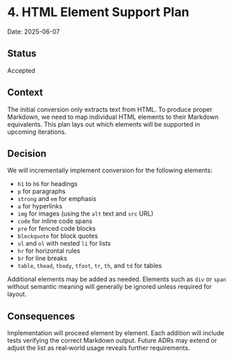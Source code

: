 # 4. HTML Element Support Plan

Date: 2025-06-07

## Status

Accepted

## Context

The initial conversion only extracts text from HTML. To produce proper Markdown,
we need to map individual HTML elements to their Markdown equivalents. This plan
lays out which elements will be supported in upcoming iterations.

## Decision

We will incrementally implement conversion for the following elements:

- `h1` to `h6` for headings
- `p` for paragraphs
- `strong` and `em` for emphasis
- `a` for hyperlinks
- `img` for images (using the `alt` text and `src` URL)
- `code` for inline code spans
- `pre` for fenced code blocks
- `blockquote` for block quotes
- `ul` and `ol` with nested `li` for lists
- `hr` for horizontal rules
- `br` for line breaks
- `table`, `thead`, `tbody`, `tfoot`, `tr`, `th`, and `td` for tables

Additional elements may be added as needed. Elements such as `div` or `span`
without semantic meaning will generally be ignored unless required for layout.

## Consequences

Implementation will proceed element by element. Each addition will include
tests verifying the correct Markdown output. Future ADRs may extend or adjust
the list as real‑world usage reveals further requirements.

